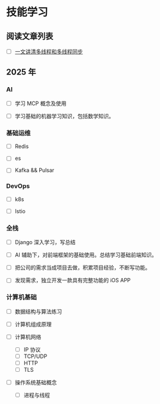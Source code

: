 # 技能学习

## 阅读文章列表

- [ ] [一文讲清多线程和多线程同步](https://tech.meituan.com/2024/07/19/multi-threading-and-multi-thread-synchronization.html)

## 2025 年

### AI

- [ ] 学习 MCP 概念及使用

- [ ] 学习基础的机器学习知识，包括数学知识。

### 基础运维

- [ ] Redis

- [ ] es

- [ ] Kafka && Pulsar

### DevOps

- [ ] k8s

- [ ] Istio

### 全栈

- [ ] Django 深入学习，写总结

- [ ] AI 辅助下，对前端框架的基础使用。总结学习基础前端知识。

- [ ] 把公司的需求当成项目去做，积累项目经验，不断写功能。

- [ ] 发现需求，独立开发一款具有完整功能的 iOS APP

### 计算机基础

- [ ] 数据结构与算法练习

- [ ] 计算机组成原理

- [ ] 计算机网络
    - [ ] IP 协议
    - [ ] TCP/UDP
    - [ ] HTTP
    - [ ] TLS

- [ ] 操作系统基础概念
    - [ ] 进程与线程
